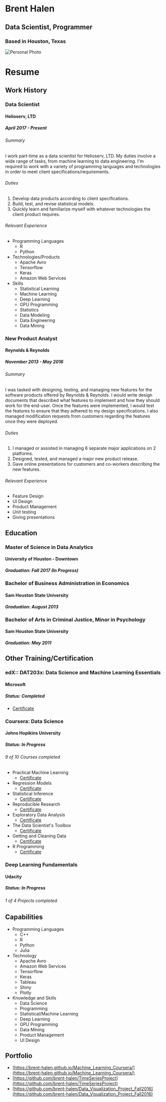 # Brent Halen
## Data Scientist, Programmer
### Based in Houston, Texas

![Personal Photo](https://scontent-dft4-3.xx.fbcdn.net/v/t1.0-9/644198_418227671627639_95278277_n.jpg?oh=214dfafa9188d399590d68fcdef6a427&oe=599F588C)

# Resume

## Work History
### Data Scientist
#### Helioserv, LTD
##### April 2017 - Present

###### Summary 
I work part-time as a data scientist for Helioserv, LTD. My duties involve a wide range of tasks, from machine learning to data engineering. I'm required to work with a variety of programming languages and technologies in order to meet client specifications/requirements.  


###### Duties
1. Develop data products according to client specifications. 
2. Build, test, and revise statistical models.
3. Quickly learn and familiarize myself with whatever technologies the client product requires.

###### Relevant Experience
* Programming Languages
  * R
  * Python
* Technologies/Products
  * Apache Avro
  * Tensorflow
  * Keras
  * Amazon Web Services
* Skills
  * Statistical Learning
  * Machine Learning
  * Deep Learning
  * GPU Programming
  * Statistics
  * Data Modeling
  * Data Engineering
  * Data Mining
 
### New Product Analyst
#### Reynolds & Reynolds
##### November 2013 - May 2016

###### Summary
I was tasked with designing, testing, and managing new features for the software products offered by Reynolds & Reynolds. I would write design documents that described what features to implement and how they should work for the end-user. Once the features were implemented, I would test the features to ensure that they adhered to my design specifications. I also managed modification requests from customers regarding the features once they were deployed. 

###### Duties
1. I managed or assisted in managing 6 separate major applications on 2 platforms.
2. Designed, tested, and managed a major new product release.
3. Gave online presentations for customers and co-workers describing the new features.

###### Relevant Experience
- Feature Design
- UI Design
- Product Management
- Unit testing
- Giving presentations
  
 
## Education

### Master of Science in Data Analytics
#### University of Houston - Downtown
##### Graduation: Fall 2017 (In Progress)

### Bachelor of Business Administration in Economics
#### Sam Houston State University
##### Graduation: August 2013

### Bachelor of Arts in Criminal Justice, Minor in Psychology
#### Sam Houston State University
##### Graduation: May 2011

## Other Training/Certification

### edX:: DAT203x: Data Science and Machine Learning Essentials
#### Microsoft
##### Status: Completed
* [Certificate](https://courses.edx.org/certificates/14d556e3c9fd449aa30b0f5c488c816c?lipi=urn%3Ali%3Apage%3Ad_flagship3_profile_view_base%3BNuT8d0m8TO%2BVyWaJxjmAUQ%3D%3D)

### Coursera: Data Science
#### Johns Hopikins University
##### Status: In Progress
###### 9 of 10 Courses completed
* Practical Machine Learning
    * [Certificate](https://www.coursera.org/account/accomplishments/certificate/VCUXB6VRRUN2)
* Regression Models
    * [Certificate](https://www.coursera.org/account/accomplishments/certificate/2QK563U8DFYR)
* Statistical Inference
    * [Certificate](https://www.coursera.org/account/accomplishments/certificate/KQZBDUXDLRHV)
* Reproducible Research
    * [Certificate](https://www.coursera.org/account/accomplishments/certificate/A93MQ48BY6PC)
* Exploratory Data Analysis
    * [Certificate](https://www.coursera.org/account/accomplishments/certificate/KE96K83444PU)
* The Data Scientist's Toolbox
    * [Certificate](https://www.coursera.org/account/accomplishments/certificate/W738M8FGQ3FJ)
* Getting and Cleaning Data
    * [Certificate](https://www.coursera.org/account/accomplishments/certificate/DRHSVL4FMXWU)
* R Programming
    * [Certificate](https://www.coursera.org/account/accomplishments/certificate/C4ZYUKSPT6SC)

### Deep Learning Fundamentals
#### Udacity
##### Status: In Progress
###### 1 of 4 Projects completed

## Capabilities 
* Programming Languages
    * C++
    * R
    * Python
    * Julia
* Technology
    * Apache Avro
    * Amazon Web Services
    * Tensorflow
    * Keras
    * Tableau
    * Shiny
    * Plotly
* Knowledge and Skills
    * Data Science
    * Programming
    * Statistical/Machine Learning
    * Deep Learning
    * GPU Programming
    * Data Mining
    * Product Management
    * UI Design


## Portfolio

* [https://brent-halen.github.io/Machine_Learning_Coursera/](https://brent-halen.github.io/Machine_Learning_Coursera/)
* [https://github.com/brent-halen/TimeSeriesProject](https://github.com/brent-halen/TimeSeriesProject)
* [https://github.com/brent-halen/Data_Visualization_Project_Fall2016](https://github.com/brent-halen/Data_Visualization_Project_Fall2016)


